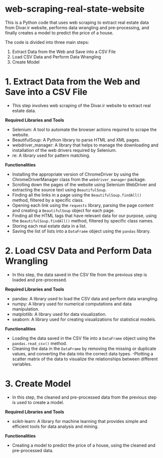 # web-scraping-real-state-website

This is a Python code that uses web scraping to extract real estate data from Divar.ir website, performs data wrangling and pre-processing, and finally creates a model to predict the price of a house.

The code is divided into three main steps:
1. Extract Data from the Web and Save into a CSV File
2. Load CSV Data and Perform Data Wrangling
3. Create Model

# 1. Extract Data from the Web and Save into a CSV File
- This step involves web scraping of the Divar.ir website to extract real estate data.

**Required Libraries and Tools**
- Selenium: A tool to automate the browser actions required to scrape the website.
- BeautifulSoup: A Python library to parse HTML and XML pages.
- webdriver_manager: A library that helps to manage the downloading and installation of the web drivers required by Selenium.
- re: A library used for pattern matching.

**Functionalities**
- Installing the appropriate version of ChromeDriver by using the ChromeDriverManager class from the `webdriver_manager` package.
- Scrolling down the pages of the website using Selenium WebDriver and extracting the source text using `BeautifulSoup`.
- Finding all the links in a page using the `BeautifulSoup.findAll()` method, filtered by a specific class.
- Opening each link using the `requests` library, parsing the page content and creating a `BeautifulSoup` object for each page.
- Finding all the HTML tags that have relevant data for our purpose, using the `BeautifulSoup.findAll()` method, filtered by specific class names.
- Storing each real estate data in a list.
- Saving the list of lists into a `DataFrame` object using the `pandas` library.

# 2. Load CSV Data and Perform Data Wrangling
- In this step, the data saved in the CSV file from the previous step is loaded and pre-processed.

**Required Libraries and Tools**
- pandas: A library used to load the CSV data and perform data wrangling.
- numpy: A library used for numerical computations and data manipulation.
- matplotlib: A library used for data visualization.
- seaborn: A library used for creating visualizations for statistical models.

**Functionalities**
- Loading the data saved in the CSV file into a `DataFrame` object using the `pandas.read_csv()` method.
- Cleaning the data in the `DataFrame` by removing the missing or duplicate values, and converting the data into the correct data types.
-Plotting a scatter matrix of the data to visualize the relationships between different variables.

# 3. Create Model
- In this step, the cleaned and pre-processed data from the previous step is used to create a model.

**Required Libraries and Tools**
- scikit-learn: A library for machine learning that provides simple and efficient tools for data analysis and mining.

**Functionalities**
- Creating a model to predict the price of a house, using the cleaned and pre-processed data.

